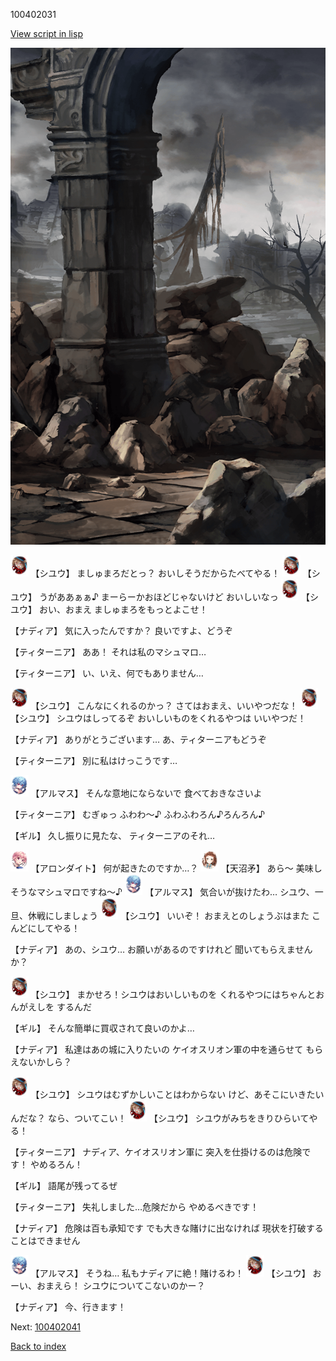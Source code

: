 100402031

[View script in lisp](../scripts/100402031.txt)

![201_border.png](../images/backgrounds/201_border.png)

<img src="../images/units/3201911.png" alt="3201911.png" height="34"/>
【シユウ】
ましゅまろだとっ？
おいしそうだからたべてやる！

<img src="../images/units/3201911.png" alt="3201911.png" height="34"/>
【シユウ】
うがああぁぁ♪
まーらーかおほどじゃないけど
おいしいなっ

<img src="../images/units/3201911.png" alt="3201911.png" height="34"/>
【シユウ】
おい、おまえ
ましゅまろをもっとよこせ！

【ナディア】
気に入ったんですか？
良いですよ、どうぞ

【ティターニア】
ああ！
それは私のマシュマロ…

【ティターニア】
い、いえ、何でもありません…

<img src="../images/units/3201911.png" alt="3201911.png" height="34"/>
【シユウ】
こんなにくれるのかっ？
さてはおまえ、いいやつだな！

<img src="../images/units/3201911.png" alt="3201911.png" height="34"/>
【シユウ】
シユウはしってるぞ
おいしいものをくれるやつは
いいやつだ！

【ナディア】
ありがとうございます…
あ、ティターニアもどうぞ

【ティターニア】
別に私はけっこうです…

<img src="../images/units/3103811.png" alt="3103811.png" height="34"/>
【アルマス】
そんな意地にならないで
食べておきなさいよ

【ティターニア】
むぎゅっ
ふわわ～♪
ふわふわろん♪ろんろん♪

【ギル】
久し振りに見たな、
ティターニアのそれ…

<img src="../images/units/3100711.png" alt="3100711.png" height="34"/>
【アロンダイト】
何が起きたのですか…？

<img src="../images/units/3300411.png" alt="3300411.png" height="34"/>
【天沼矛】
あら～
美味しそうなマシュマロですね～♪

<img src="../images/units/3103811.png" alt="3103811.png" height="34"/>
【アルマス】
気合いが抜けたわ…
シユウ、一旦、休戦にしましょう

<img src="../images/units/3201911.png" alt="3201911.png" height="34"/>
【シユウ】
いいぞ！
おまえとのしょうぶはまた
こんどにしてやる！

【ナディア】
あの、シユウ…
お願いがあるのですけれど
聞いてもらえませんか？

<img src="../images/units/3201911.png" alt="3201911.png" height="34"/>
【シユウ】
まかせろ！シユウはおいしいものを
くれるやつにはちゃんとおんがえしを
するんだ

【ギル】
そんな簡単に買収されて良いのかよ…

【ナディア】
私達はあの城に入りたいの
ケイオスリオン軍の中を通らせて
もらえないかしら？

<img src="../images/units/3201911.png" alt="3201911.png" height="34"/>
【シユウ】
シユウはむずかしいことはわからない
けど、あそこにいきたいんだな？
なら、ついてこい！

<img src="../images/units/3201911.png" alt="3201911.png" height="34"/>
【シユウ】
シユウがみちをきりひらいてやる！

【ティターニア】
ナディア、ケイオスリオン軍に
突入を仕掛けるのは危険です！
やめるろん！

【ギル】
語尾が残ってるぜ

【ティターニア】
失礼しました…危険だから
やめるべきです！

【ナディア】
危険は百も承知です
でも大きな賭けに出なければ
現状を打破することはできません

<img src="../images/units/3103811.png" alt="3103811.png" height="34"/>
【アルマス】
そうね…
私もナディアに絶！賭けるわ！

<img src="../images/units/3201911.png" alt="3201911.png" height="34"/>
【シユウ】
おーい、おまえら！
シユウについてこないのかー？

【ナディア】
今、行きます！


Next: [100402041](100402041.md)

[Back to index](index.md)
